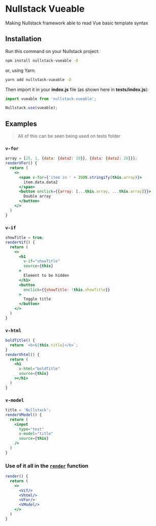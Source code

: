 # Nullstack Vueable

Making Nullstack framework able to read Vue basic template syntax

## Installation

Run this command on your Nullstack project:

```sh
npm install nullstack-vueable -D
```

or, using Yarn:

```sh
yarn add nullstack-vueable -D
```

Then import it in your **index.js** file (as shown here in **tests/index.js**):

```js
import vueable from 'nullstack-vueable';

Nullstack.use(vueable);
```

## Examples

> All of this can be seen being used on tests folder

### `v-for`

```jsx
array = [25, 1, {data: {data2: 10}}, {data: {data2: 20}}];
renderVFor() {
  return (
    <>
      <span v-for={'item in ' + JSON.stringify(this.array)}>
        item.data.data2
      </span>
      <button onclick={{array: [...this.array, ...this.array]}}>
        Double array
      </button>
    </>
  )
}
```

### `v-if`

```jsx
showTitle = true;
renderVif() {
  return (
    <>
      <h1
        v-if="showTitle"
        source={this}
      >
        Element to be hidden
      </h1>
      <button
        onclick={{showTitle: !this.showTitle}}
      >
        Toggle title
      </button>
    </>
  )
}
```

### `v-html`

```jsx
boldTitle() {
  return `<b>${this.title}</b>`;
}
renderVhtml() {
  return (
    <h1
      v-html="boldTitle"
      source={this}
    ></h1>
  )
}
```

### `v-model`

```jsx
title = 'Nullstack';
renderVModel() {
  return (
    <input
      type="text"
      v-model="title"
      source={this}
    />
  )
}
```

### Use of it all in the [`render`](https://nullstack.app/renderable-components) function

```jsx
render() {
  return (
    <>
      <Vif/>
      <Vhtml/>
      <VFor/>
      <VModel/>
    </>
  )
}
```